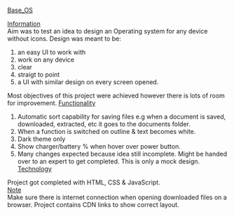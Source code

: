 <ins>Base_OS</ins><br>

<ins>Information</ins><br>
Aim was to test an idea to design an Operating system for any device without icons. Design was meant to be:
1. an easy UI to work with
2. work on any device
3. clear
4. straigt to point
5. a UI with similar design on every screen opened.

Most objectives of this project were achieved however there is lots of room for improvement.
<ins>Functionality</ins><br>
1. Automatic sort capability for saving files e.g when a document is saved, downloaded, extracted, etc it goes to the documents folder.
2. When a function is switched on outline & text becomes white.
3. Dark theme only
4. Show charger/battery % when hover over power button.
5. Many changes expected because idea still incomplete. Might be handed over to an expert to get completed. This is only a mock design.
<br><ins>Technology</ins><br>

Project got completed  with HTML, CSS & JavaScript.<br>
<ins>Note</ins><br>
Make sure there is internet connection when opening downloaded files on a browser. Project contains CDN links to show correct layout.

